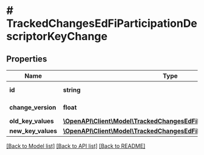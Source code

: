 # # TrackedChangesEdFiParticipationDescriptorKeyChange

## Properties

Name | Type | Description | Notes
------------ | ------------- | ------------- | -------------
**id** | **string** | Resource identifier | [optional]
**change_version** | **float** | Change version | [optional]
**old_key_values** | [**\OpenAPI\Client\Model\TrackedChangesEdFiParticipationDescriptorKey**](TrackedChangesEdFiParticipationDescriptorKey.md) |  | [optional]
**new_key_values** | [**\OpenAPI\Client\Model\TrackedChangesEdFiParticipationDescriptorKey**](TrackedChangesEdFiParticipationDescriptorKey.md) |  | [optional]

[[Back to Model list]](../../README.md#models) [[Back to API list]](../../README.md#endpoints) [[Back to README]](../../README.md)
